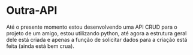 # Outra-API
 Até o presente momento estou desenvolvendo uma API CRUD para o projeto de um amigo, estou utilizando python, até agora a estrutura geral dele está criada e apenas a função de solicitar dados para a criação está feita (ainda está bem crua).

